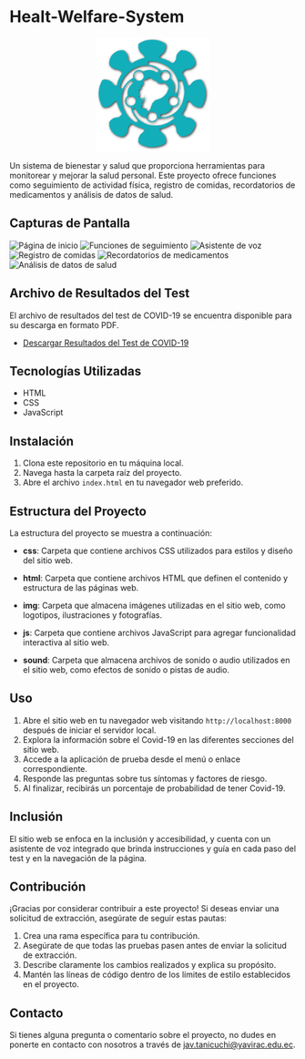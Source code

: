 # Healt-Welfare-System

<p align="center">
  <img src="img/logos/logo_celeste.png" alt="Logo del proyecto" width="200">
</p>

Un sistema de bienestar y salud que proporciona herramientas para monitorear y mejorar la salud personal. Este proyecto ofrece funciones como seguimiento de actividad física, registro de comidas, recordatorios de medicamentos y análisis de datos de salud.

## Capturas de Pantalla

![Página de inicio](img/cap-1.png)
![Funciones de seguimiento](img/cap-2.png)
![Asistente de voz](img/cap-3.png)
![Registro de comidas](img/cap-4.png)
![Recordatorios de medicamentos](img/cap-5.png)
![Análisis de datos de salud](img/cap-6.png)

## Archivo de Resultados del Test

El archivo de resultados del test de COVID-19 se encuentra disponible para su descarga en formato PDF.

- [Descargar Resultados del Test de COVID-19](img/resultados-test.pdf)

## Tecnologías Utilizadas

- HTML
- CSS
- JavaScript

## Instalación

1. Clona este repositorio en tu máquina local.
2. Navega hasta la carpeta raíz del proyecto.
3. Abre el archivo `index.html` en tu navegador web preferido.

## Estructura del Proyecto

La estructura del proyecto se muestra a continuación:

- **css**: Carpeta que contiene archivos CSS utilizados para estilos y diseño del sitio web.

- **html**: Carpeta que contiene archivos HTML que definen el contenido y estructura de las páginas web.

- **img**: Carpeta que almacena imágenes utilizadas en el sitio web, como logotipos, ilustraciones y fotografías.

- **js**: Carpeta que contiene archivos JavaScript para agregar funcionalidad interactiva al sitio web.

- **sound**: Carpeta que almacena archivos de sonido o audio utilizados en el sitio web, como efectos de sonido o pistas de audio.

## Uso

1. Abre el sitio web en tu navegador web visitando `http://localhost:8000` después de iniciar el servidor local.
2. Explora la información sobre el Covid-19 en las diferentes secciones del sitio web.
3. Accede a la aplicación de prueba desde el menú o enlace correspondiente.
4. Responde las preguntas sobre tus síntomas y factores de riesgo.
5. Al finalizar, recibirás un porcentaje de probabilidad de tener Covid-19.

## Inclusión

El sitio web se enfoca en la inclusión y accesibilidad, y cuenta con un asistente de voz integrado que brinda instrucciones y guía en cada paso del test y en la navegación de la página.

## Contribución

¡Gracias por considerar contribuir a este proyecto! Si deseas enviar una solicitud de extracción, asegúrate de seguir estas pautas:

1. Crea una rama específica para tu contribución.
2. Asegúrate de que todas las pruebas pasen antes de enviar la solicitud de extracción.
3. Describe claramente los cambios realizados y explica su propósito.
4. Mantén las líneas de código dentro de los límites de estilo establecidos en el proyecto.

## Contacto

Si tienes alguna pregunta o comentario sobre el proyecto, no dudes en ponerte en contacto con nosotros a través de jav.tanicuchi@yavirac.edu.ec.

